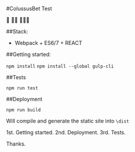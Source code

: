 #ColussusBet Test

:checkered_flag:   :running::running:     :running::running::running:

##Stack:

- Webpack + ES6/7 + REACT

##Getting started:

`npm install`
`npm install --global gulp-cli`

##Tests

`npm run test`


##Deployment

`npm run build`

Will compile and generate the static site into `\dist`

1st. Getting started.
2nd. Deployment.
3rd. Tests.

Thanks.
